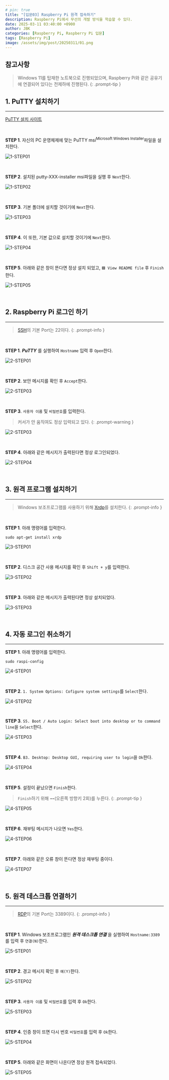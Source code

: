 ```yaml
---
# pin: true
title: "[입문03] Raspberry Pi 원격 접속하기"
description: Raspberry Pi에서 무선의 개발 방식을 학습할 수 있다.
date: 2025-03-11 03:40:00 +0900
author: JBK
categories: [Raspberry Pi, Raspberry Pi 입문]
tags: [Raspberry Pi]
image: /assets/img/post/20250311/01.png
---
```


## **참고사항**

> Windows 11를 탑재한 노트북으로 진행되었으며, Raspberry Pi와 같은 공유기에 연결되어 있다는 전제하에 진행된다.
{: .prompt-tip }

## **1. PuTTY 설치하기**
---

[PuTTY 설치 사이트][1]

<!-- Reference -->
[1]: https://www.chiark.greenend.org.uk/~sgtatham/putty/latest.html

<br>

**STEP 1**. 자신의 PC 운영체제에 맞는 PuTTY msi<sup>Microsoft Windows Installer</sup>파일을 설치한다.

![1-STEP01](/assets/img/post/20250311/02.png)

<br>

**STEP 2**. 설치된 putty-XXX-installer msi파일을 실행 후 `Next`한다.

![1-STEP02](/assets/img/post/20250311/03.png)

<br>

**STEP 3**. 기본 폴더에 설치할 것이기에 `Next`한다.

![1-STEP03](/assets/img/post/20250311/04.png)

<br>

**STEP 4**. 이 또한, 기본 값으로 설치할 것이기에 `Next`한다.

![1-STEP04](/assets/img/post/20250311/05.png)

<br>

**STEP 5**. 아래와 같은 창이 뜬다면 정상 설치 되었고, `🟩 View README file` 후 `Finish`한다.

![1-STEP05](/assets/img/post/20250311/06.png)


<br>


## **2. Raspberry Pi 로그인 하기**
---

> [SSH][2]의 기본 Port는 22이다.
{: .prompt-info }

<!-- Reference -->
[2]: https://en.wikipedia.org/wiki/Secure_Shell

<br>

**STEP 1**. ***PuTTY*** 를 실행하여 `Hostname` 입력 후 `Open`한다.

![2-STEP01](/assets/img/post/20250311/07.png)

<br>

**STEP 2**. 보안 메시지를 확인 후 `Accept`한다.

![2-STEP03](/assets/img/post/20250311/08.png)

<br>

**STEP 3**. `사용자 이름` 및 `비밀번호`를 입력한다.

> 커서가 안 움직여도 정상 입력되고 있다.
{: .prompt-warning }

![2-STEP03](/assets/img/post/20250311/09.png)

<br>

**STEP 4**. 아래와 같은 메시지가 출력된다면 정상 로그인되었다.

![2-STEP04](/assets/img/post/20250311/10.png)


<br>


## **3. 원격 프로그램 설치하기**
---

> Windows 보조프로그램를 사용하기 위해 [Xrdp][3]를 설치한다.
{: .prompt-info }

<!-- Reference -->
[3]: https://en.wikipedia.org/wiki/Xrdp

<br>

**STEP 1**. 아래 명령어를 입력한다.

```shell
sudo apt-get install xrdp
```

![3-STEP01](/assets/img/post/20250311/11.png)

<br>

**STEP 2**. 디스크 공간 사용 메시지를 확인 후 `Shift + y`를 입력한다.

![3-STEP02](/assets/img/post/20250311/12.png)

<br>

**STEP 3**. 아래와 같은 메시지가 출력된다면 정상 설치되었다.

![3-STEP03](/assets/img/post/20250311/13.png)


<br>


## **4. 자동 로그인 취소하기**
---

**STEP 1**. 아래 명령어를 입력한다.

```shell
sudo raspi-config
```

![4-STEP01](/assets/img/post/20250311/14.png)

<br>

**STEP 2**. `1. System Options: Cofigure system settings`를 `Select`한다.

![4-STEP02](/assets/img/post/20250311/15.png)

<br>

**STEP 3**. `S5. Boot / Auto Login: Select boot into desktop or to command line`을 `Select`한다.

![4-STEP03](/assets/img/post/20250311/16.png)

<br>

**STEP 4**. `B3. Desktop: Desktop GUI, requiring user to login`을 `Ok`한다.

![4-STEP04](/assets/img/post/20250311/17.png)

<br>

**STEP 5**. 설정이 끝났으면 `Finish`한다.

> `Finish`하기 위해 `➡️➡️`(오른쪽 방향키 2회)를 누른다.
{: .prompt-tip }

![4-STEP05](/assets/img/post/20250311/18.png)

<br>

**STEP 6**. 재부팅 메시지가 나오면 `Yes`한다.

![4-STEP06](/assets/img/post/20250311/19.png)

<br>

**STEP 7**. 아래와 같은 오류 창이 뜬다면 정상 재부팅 중이다.

![4-STEP07](/assets/img/post/20250311/20.png)


<br>


## **5. 원격 데스크톱 연결하기**
---

> [RDP][4]의 기본 Port는 3389이다.
{: .prompt-info }

<!-- Reference -->
[4]: https://en.wikipedia.org/wiki/Remote_Desktop_Protocol

<br>

**STEP 1**. Windows 보조프로그램인 ***원격 데스크톱 연결*** 을 실행하여 `Hostname:3389`를 입력 후 `연결(N)`한다.

![5-STEP01](/assets/img/post/20250311/21.png)

<br>

**STEP 2**. 경고 메시지 확인 후 `예(Y)`한다.

![5-STEP02](/assets/img/post/20250311/22.png)

<br>

**STEP 3**. `사용자 이름` 및 `비밀번호`를 입력 후 `Ok`한다.

![5-STEP03](/assets/img/post/20250311/23.png)

<br>

**STEP 4**. 인증 창이 뜨면 다시 번호 `비밀번호`를 입력 후 `Ok`한다.

![5-STEP04](/assets/img/post/20250311/24.png)

<br>

**STEP 5**. 아래와 같은 화면이 나온다면 정상 원격 접속되었다.

![5-STEP05](/assets/img/post/20250311/25.png)